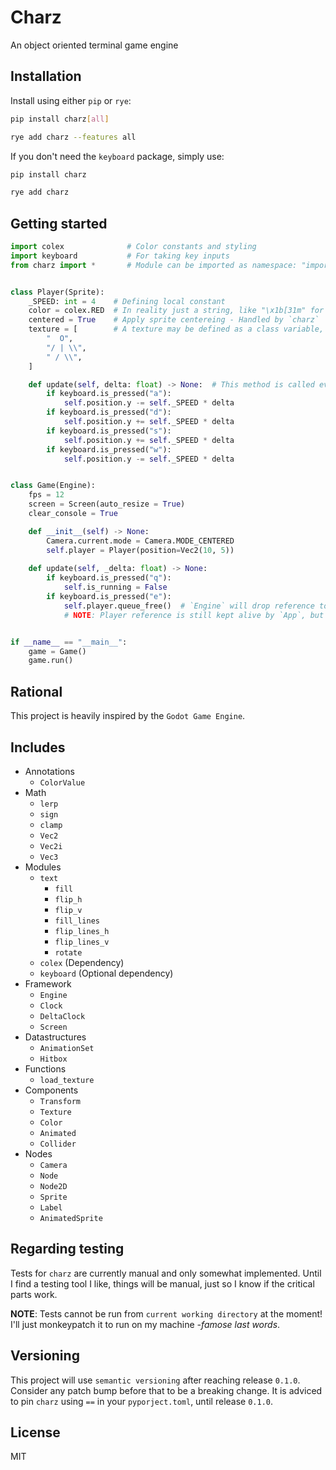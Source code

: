 # Charz

An object oriented terminal game engine

## Installation

Install using either `pip` or `rye`:

```bash
pip install charz[all]
```

```bash
rye add charz --features all
```

If you don't need the `keyboard` package, simply use:

```bash
pip install charz
```

```bash
rye add charz
```

## Getting started

```python
import colex              # Color constants and styling
import keyboard           # For taking key inputs
from charz import *       # Module can be imported as namespace: "import charz"


class Player(Sprite):
    _SPEED: int = 4    # Defining local constant
    color = colex.RED  # In reality just a string, like "\x1b[31m" for red
    centered = True    # Apply sprite centereing - Handled by `charz`
    texture = [        # A texture may be defined as a class variable, of type `list[str]`
        "  O",
        "/ | \\",
        " / \\",
    ]

    def update(self, delta: float) -> None:  # This method is called every frame
        if keyboard.is_pressed("a"):
            self.position.y -= self._SPEED * delta
        if keyboard.is_pressed("d"):
            self.position.y += self._SPEED * delta
        if keyboard.is_pressed("s"):
            self.position.y += self._SPEED * delta
        if keyboard.is_pressed("w"):
            self.position.y -= self._SPEED * delta


class Game(Engine):
    fps = 12
    screen = Screen(auto_resize = True)
    clear_console = True

    def __init__(self) -> None:
        Camera.current.mode = Camera.MODE_CENTERED
        self.player = Player(position=Vec2(10, 5))
    
    def update(self, _delta: float) -> None:
        if keyboard.is_pressed("q"):
            self.is_running = False
        if keyboard.is_pressed("e"):
            self.player.queue_free()  # `Engine` will drop reference to player
            # NOTE: Player reference is still kept alive by `App`, but it won't be updated


if __name__ == "__main__":
    game = Game()
    game.run()
```

## Rational

This project is heavily inspired by the `Godot Game Engine`.

## Includes

- Annotations
  - `ColorValue`
- Math
  - `lerp`
  - `sign`
  - `clamp`
  - `Vec2`
  - `Vec2i`
  - `Vec3`
- Modules
  - `text`
    - `fill`
    - `flip_h`
    - `flip_v`
    - `fill_lines`
    - `flip_lines_h`
    - `flip_lines_v`
    - `rotate`
  - `colex`    (Dependency)
  - `keyboard` (Optional dependency)
- Framework
  - `Engine`
  - `Clock`
  - `DeltaClock`
  - `Screen`
- Datastructures
  - `AnimationSet`
  - `Hitbox`
- Functions
  - `load_texture`
- Components
  - `Transform`
  - `Texture`
  - `Color`
  - `Animated`
  - `Collider`
- Nodes
  - `Camera`
  - `Node`
  - `Node2D`
  - `Sprite`
  - `Label`
  - `AnimatedSprite`

## Regarding testing

Tests for `charz` are currently manual and only somewhat implemented. Until I find a testing tool I like, things will be manual, just so I know if the critical parts work.

**NOTE**: Tests cannot be run from `current working directory` at the moment! I'll just monkeypatch it to run on my machine *-famose last words*.

## Versioning

This project will use `semantic versioning` after reaching release `0.1.0`. Consider any patch bump before that to be a breaking change. It is adviced to pin `charz` using `==` in your `pyporject.toml`, until release `0.1.0`.

## License

MIT
